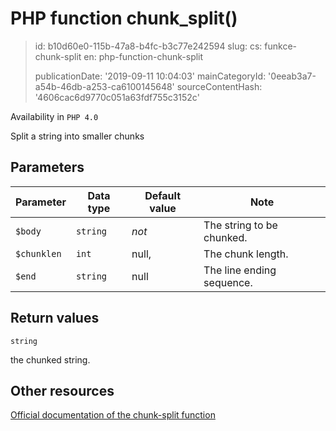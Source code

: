 PHP function chunk_split()
==========================

> id: b10d60e0-115b-47a8-b4fc-b3c77e242594
> slug:
> 	cs: funkce-chunk-split
> 	en: php-function-chunk-split
> 
> publicationDate: '2019-09-11 10:04:03'
> mainCategoryId: '0eeab3a7-a54b-46db-a253-ca6100145648'
> sourceContentHash: '4606cac6d9770c051a63fdf755c3152c'

Availability in `PHP 4.0`

Split a string into smaller chunks


Parameters
--------------

| Parameter | Data type | Default value | Note |
|-----|-----|-----|-----|
| `$body` | `string` | *not* | The string to be chunked. |
| `$chunklen` | `int` | null, | The chunk length. |
| `$end` | `string` | null | The line ending sequence. |


Return values
----------------

`string`

the chunked string.

Other resources
------------

[Official documentation of the chunk-split function](https://www.php.net/manual/en/function.chunk-split.php)

